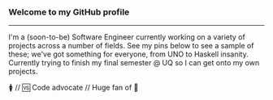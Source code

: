 ### Welcome to my GitHub profile        
---
I'm a (soon-to-be) Software Engineer currently working on a variety of projects across a number of fields. See my pins below to see a sample of these; we've got something for everyone, from UNO to Haskell insanity. Currently trying to finish my final semester @ UQ so I can get onto my own projects.

🚺 // 🆚 Code advocate // Huge fan of 🎃


<!--
**polyrain/polyrain** is a ✨ _special_ ✨ repository because its `README.md` (this file) appears on your GitHub profile.

Here are some ideas to get you started:

- 🔭 I’m currently working on ...
- 🌱 I’m currently learning ...
- 👯 I’m looking to collaborate on ...
- 🤔 I’m looking for help with ...
- 💬 Ask me about ...
- 📫 How to reach me: ...
- 😄 Pronouns: ...
- ⚡ Fun fact: ...
-->
